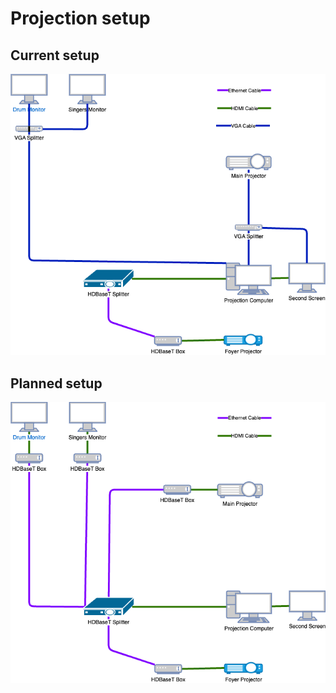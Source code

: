 # Projection setup

## Current setup

![Current setup](img/video_current.png)

## Planned setup

![Planned setup](img/video.png)
